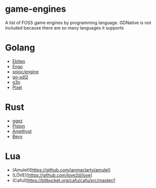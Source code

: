 # game-engines
A list of FOSS game engines by programming language. GDNative is not included because there are so many languages it supports

# Golang
- [Ebiten](https://github.com/hajimehoshi/ebiten)
- [Engo](https://github.com/EngoEngine/engo)
- [xojoc/engine](https://gitlab.com/xojoc/engine)
- [go-sdl2](https://github.com/veandco/go-sdl2)
- [g3n](https://github.com/g3n/engine)
- [Pixel](https://github.com/faiface/pixel)

# Rust
- [ggez](https://github.com/ggez/ggez)
- [Piston](https://github.com/PistonDevelopers/piston)
- [Amethyst](https://github.com/amethyst/amethyst)
- [Bevy](https://github.com/bevyengine/bevy)

# Lua
- (Amulet)[https://github.com/ianmaclarty/amulet]
- (LÖVE)[https://github.com/love2d/love]
- (Cafu)[https://bitbucket.org/cafu/cafu/src/master/]
